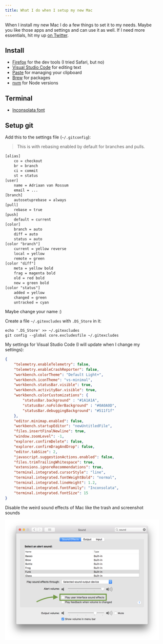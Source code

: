 ```yaml
---
title: What I do when I setup my new Mac
---
```


When I install my new Mac I do a few things to set it to my needs. Maybe you like those apps and settings and can use it as well. If I need more essentials, hit my up [on Twitter](https://twitter.com/adriaanvrossum).

## Install

- [Firefox](https://www.mozilla.org/en-US/firefox/new) for the dev tools (I tried Safari, but no)
- [Visual Studio Code](https://code.visualstudio.com/Download) for editing text
- [Paste](https://pasteapp.me/) for managing your clipboard
- [Brew](https://brew.sh) for packages
- [nvm](https://github.com/creationix/nvm) for Node versions

## Terminal

- [Inconsolata font](https://github.com/google/fonts/tree/master/ofl/inconsolata)

## Setup git

Add this to the settings file (`~/.gitconfig`):

> This is with rebasing enabled by default for branches and pulls.

```
[alias]
	co = checkout
	br = branch
	ci = commit
	st = status
[user]
	name = Adriaan van Rossum
	email = ...
[branch]
	autosetuprebase = always
[pull]
	rebase = true
[push]
	default = current
[color]
	branch = auto
	diff = auto
	status = auto
[color "branch"]
	current = yellow reverse
	local = yellow
	remote = green
[color "diff"]
	meta = yellow bold
	frag = magenta bold
	old = red bold
	new = green bold
[color "status"]
	added = yellow
	changed = green
	untracked = cyan
```

Maybe change your name :)

Create a file `~/.gitexcludes` with `.DS_Store` in it:

```
echo '.DS_Store' >> ~/.gitexcludes
git config --global core.excludesfile ~/.gitexcludes
```

My settings for Visual Studio Code (I will update when I change my settings):

```json
{
    "telemetry.enableTelemetry": false,
    "telemetry.enableCrashReporter": false,
    "workbench.colorTheme": "Default Light+",
    "workbench.iconTheme": "vs-minimal",
    "workbench.statusBar.visible": true,
    "workbench.activityBar.visible": true,
    "workbench.colorCustomizations": {
        "statusBar.background" : "#1A1A1A",
        "statusBar.noFolderBackground" : "#0A0A0D",
        "statusBar.debuggingBackground": "#511f1f"
    },
    "editor.minimap.enabled": false,
    "workbench.startupEditor": "newUntitledFile",
    "files.insertFinalNewline": true,
    "window.zoomLevel": -1,
    "explorer.confirmDelete": false,
    "explorer.confirmDragAndDrop": false,
    "editor.tabSize": 2,
    "javascript.suggestionActions.enabled": false,
    "files.trimTrailingWhitespace": true,
    "extensions.ignoreRecommendations": true,
    "terminal.integrated.cursorStyle": "line",
    "terminal.integrated.fontWeightBold": "normal",
    "terminal.integrated.lineHeight": 1.2,
    "terminal.integrated.fontFamily": "Inconsolata",
    "terminal.integrated.fontSize": 15
}
```

Disable the weird sound effects of Mac like the trash and screenshot sounds

![](/images/posts/disable-sound-effects.png)
